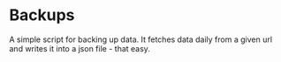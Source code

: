 # Backups
A simple script for backing up data. It fetches data daily from a given url and writes it into a json file - that easy.


